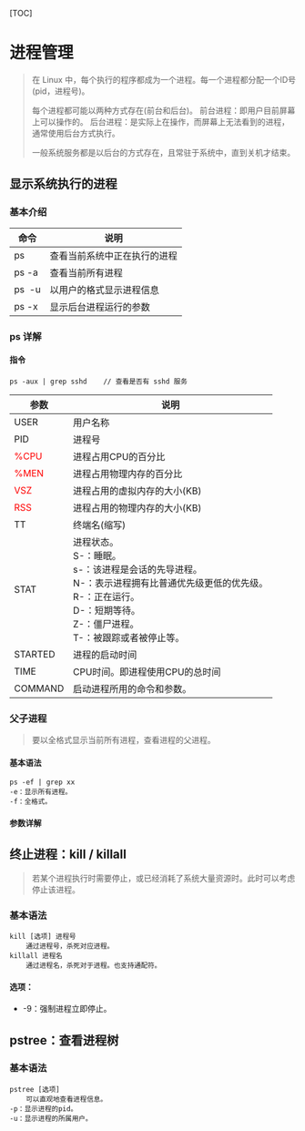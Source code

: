 [TOC]

# 进程管理

> 在 Linux 中，每个执行的程序都成为一个进程。每一个进程都分配一个ID号(pid，进程号)。
> 
> 每个进程都可能以两种方式存在(前台和后台)。
> 前台进程：即用户目前屏幕上可以操作的。
> 后台进程：是实际上在操作，而屏幕上无法看到的进程，通常使用后台方式执行。
> 
> 一般系统服务都是以后台的方式存在，且常驻于系统中，直到关机才结束。

## 显示系统执行的进程

### 基本介绍

| 命令     | 说明             |
| ------ | -------------- |
| ps     | 查看当前系统中正在执行的进程 |
| ps -a  | 查看当前所有进程       |
| ps  -u | 以用户的格式显示进程信息   |
| ps -x  | 显示后台进程运行的参数    |

### ps 详解

#### 指令

```
ps -aux | grep sshd    // 查看是否有 sshd 服务
```

| 参数                                   | 说明                                                                                                                       |
| ------------------------------------ | ------------------------------------------------------------------------------------------------------------------------ |
| USER                                 | 用户名称                                                                                                                     |
| PID                                  | 进程号                                                                                                                      |
| <span style="color: red">%CPU</span> | 进程占用CPU的百分比                                                                                                              |
| <span style="color: red">%MEN</span> | 进程占用物理内存的百分比                                                                                                             |
| <span style="color: red">VSZ</span>  | 进程占用的虚拟内存的大小(KB)                                                                                                         |
| <span style="color: red">RSS</span>  | 进程占用的物理内存的大小(KB)</span>                                                                                                  |
| TT                                   | 终端名(缩写)                                                                                                                  |
| STAT                                 | 进程状态。<br/>S-：睡眠。<br/>s-：该进程是会话的先导进程。<br/>N-：表示进程拥有比普通优先级更低的优先级。<br/>R-：正在运行。<br/>D-：短期等待。<br/>Z-：僵尸进程。<br/>T-：被跟踪或者被停止等。 |
| STARTED                              | 进程的启动时间                                                                                                                  |
| TIME                                 | CPU时间。即进程使用CPU的总时间                                                                                                       |
| COMMAND                              | 启动进程所用的命令和参数。                                                                                                            |

### 父子进程

> 要以全格式显示当前所有进程，查看进程的父进程。

#### 基本语法

```
ps -ef | grep xx
-e：显示所有进程。
-f：全格式。
```

#### 参数详解

## 终止进程：kill / killall

> 若某个进程执行时需要停止，或已经消耗了系统大量资源时。此时可以考虑停止该进程。

### 基本语法

```
kill [选项] 进程号
    通过进程号，杀死对应进程。
killall 进程名
    通过进程名，杀死对于进程。也支持通配符。
```

#### 选项：

- -9：强制进程立即停止。

## pstree：查看进程树

### 基本语法

```
pstree [选项]
    可以直观地查看进程信息。
-p：显示进程的pid。
-u：显示进程的所属用户。
```
